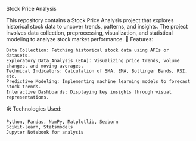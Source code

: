  Stock Price Analysis

This repository contains a Stock Price Analysis project that explores historical stock data to uncover trends, patterns, and insights. The project involves data collection, preprocessing, visualization, and statistical modeling to analyze stock market performance.
🔹 Features:

    Data Collection: Fetching historical stock data using APIs or datasets.
    Exploratory Data Analysis (EDA): Visualizing price trends, volume changes, and moving averages.
    Technical Indicators: Calculation of SMA, EMA, Bollinger Bands, RSI, etc.
    Predictive Modeling: Implementing machine learning models to forecast stock trends.
    Interactive Dashboards: Displaying key insights through visual representations.

🛠️ Technologies Used:

    Python, Pandas, NumPy, Matplotlib, Seaborn
    Scikit-learn, Statsmodels
    Jupyter Notebook for analysis
